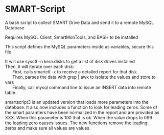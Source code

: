 # SMART-Script
A bash script to collect SMART Drive Data and send it to a remote MySQL Database

Requires MySQL Client, SmartMonTools, and BASH to be installed

This script defines the MySQL parameters inside as variables, secure this file. 

It will use sysctl -n kern.disks to get a list of disk drives installed</br>
Then, it will iterate over each disk:</br>
&nbsp;&nbsp;&nbsp;&nbsp;&nbsp;  First, calls smartctl -x to receive a detailed report for that disk</br>
&nbsp;&nbsp;&nbsp;&nbsp;&nbsp;  Then, parses the data with grep | awk to isolate the values and store to vars</br>
  &nbsp;&nbsp;&nbsp;&nbsp;&nbsp; Finally, call mysql command line to issue an INSERT data into remote table.</br>
  
smartscript3 is an updated version that loads more parameters into the database.  It also now includes a function to look for leading zeros.  Some of the smart paramters have been normalized in the report and are provided as XXX.  When this parameter is 100 that is ok.  When the value drops to 099 the leading zero causes issues.  The new functions remove the leading zeros and make sure all values are values.  
